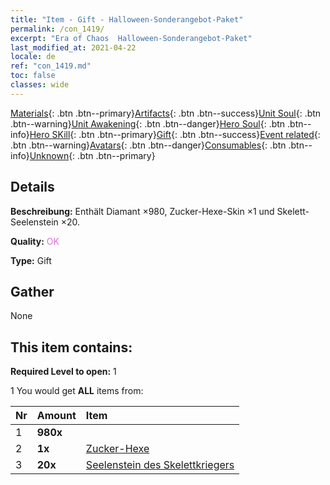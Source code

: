 ```yaml
---
title: "Item - Gift - Halloween-Sonderangebot-Paket"
permalink: /con_1419/
excerpt: "Era of Chaos  Halloween-Sonderangebot-Paket"
last_modified_at: 2021-04-22
locale: de
ref: "con_1419.md"
toc: false
classes: wide
---
```

 [Materials](/ItemsDE/){: .btn .btn--primary}[Artifacts](/ItemsDE/Artifacts/){: .btn .btn--success}[Unit Soul](/ItemsDE/UnitSoul/){: .btn .btn--warning}[Unit Awakening](/ItemsDE/UnitAwakening/){: .btn .btn--danger}[Hero Soul](/ItemsDE/HeroSoul/){: .btn .btn--info}[Hero SKill](/ItemsDE/HeroSkill/){: .btn .btn--primary}[Gift](/ItemsDE/Gift/){: .btn .btn--success}[Event related](/ItemsDE/Events/){: .btn .btn--warning}[Avatars](/ItemsDE/Avatars/){: .btn .btn--danger}[Consumables](/ItemsDE/Consumables/){: .btn .btn--info}[Unknown](/ItemsDE/Unknown/){: .btn .btn--primary}

## Details
 **Beschreibung:** Enthält Diamant ×980, Zucker-Hexe-Skin ×1 und Skelett-Seelenstein ×20.

 **Quality:** <span style="color: #DA70D6">OK</span>

 **Type:** Gift

## Gather

  None

## This item contains:

 **Required Level to open:** 1

 1 You would get **ALL** items  from:

  | Nr | Amount |     Item    |
  |:---|:-------|:------------|
  | 1 |  **980x** | <i class="fas fa-gem"/> |  | 
  | 2 |  **1x** | [Zucker-Hexe](/ItemsDE/con_1053/) |  | 
  | 3 |  **20x** | [Seelenstein des Skelettkriegers](/ItemsDE/unt_297/) |  | 
